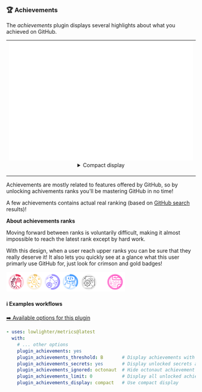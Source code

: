 ### 🏆 Achievements

The *achievements* plugin displays several highlights about what you achieved on GitHub.

<table>
  <td align="center">
    <img src="https://github.com/lowlighter/lowlighter/blob/master/metrics.plugin.achievements.svg">
    <details><summary>Compact display</summary>
      <img src="https://github.com/lowlighter/lowlighter/blob/master/metrics.plugin.achievements.compact.svg">
    </details>
    <img width="900" height="1" alt="">
  </td>
</table>

Achievements are mostly related to features offered by GitHub, so by unlocking achivements ranks you'll be mastering GitHub in no time!

A few achievements contains actual real ranking (based on [GitHub search](https://github.com/search) results)!

**About achievements ranks**

Moving forward between ranks is voluntarily difficult, making it almost impossible to reach the latest rank except by hard work.

With this design, when a user reach upper ranks you can be sure that they really deserve it!
It also lets you quickly see at a glance what this user primarly use GitHub for, just look for crimson and gold badges!

![Ranks](/.github/readme/imgs/plugin_achievements_ranks.png)

#### ℹ️ Examples workflows

[➡️ Available options for this plugin](metadata.yml)

```yaml
- uses: lowlighter/metrics@latest
  with:
    # ... other options
    plugin_achievements: yes
    plugin_achievements_threshold: B       # Display achievements with rank B or higher
    plugin_achievements_secrets: yes       # Display unlocked secrets achievements
    plugin_achievements_ignored: octonaut  # Hide octonaut achievement
    plugin_achievements_limit: 0           # Display all unlocked achievement matching threshold and secrets params
    plugin_achievements_display: compact   # Use compact display
```
